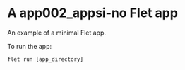 # A app002_appsi-no Flet app

An example of a minimal Flet app.

To run the app:

```
flet run [app_directory]
```